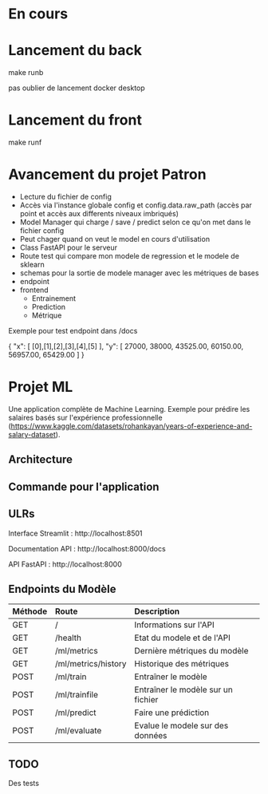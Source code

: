 # En cours 

# Lancement du back 

make runb

pas oublier de lancement docker desktop

# Lancement du front

make runf

# Avancement du projet Patron

- Lecture du fichier de config
- Accès via l'instance globale config et config.data.raw_path (accès par point et accès aux differents niveaux imbriqués)
- Model Manager qui charge / save / predict selon ce qu'on met dans le fichier config
- Peut chager quand on veut le model en cours d'utilisation
- Class FastAPI pour le serveur
- Route test qui compare mon modele de regression et le modele de sklearn
- schemas pour la sortie de modele manager avec les métriques de bases
- endpoint 
- frontend
    - Entrainement
    - Prediction
    - Métrique

Exemple pour test endpoint dans /docs

{
  "x": [
    [0],[1],[2],[3],[4],[5]
  ],
  "y": [
    27000, 38000, 43525.00, 60150.00, 56957.00, 65429.00
  ]
}

# Projet ML

Une application complète de Machine Learning. Exemple pour prédire les salaires basés sur l'expérience professionnelle (https://www.kaggle.com/datasets/rohankayan/years-of-experience-and-salary-dataset).

## Architecture

## Commande pour l'application

## ULRs

Interface Streamlit : http://localhost:8501

Documentation API : http://localhost:8000/docs

API FastAPI : http://localhost:8000

## Endpoints du Modèle

|Méthode | Route |Description|
| :--------------- |:---------------| :-----|
|GET  | /               | Informations sur l'API|
|GET  | /health         | Etat du modele et de l'API|
|GET  | /ml/metrics     | Dernière métriques du modèle|
|GET  | /ml/metrics/history     | Historique des métriques|
|POST | /ml/train       | Entraîner le modèle|
|POST | /ml/trainfile   | Entraîner le modèle sur un fichier|
|POST | /ml/predict     | Faire une prédiction|
|POST | /ml/evaluate    | Evalue le modele sur des données|

## TODO

Des tests